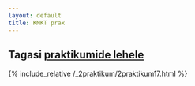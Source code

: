 ```yaml
---
layout: default
title: KMKT prax
---
```

Tagasi [praktikumide lehele](praktikumid)
---
{% include_relative /_2praktikum/2praktikum17.html %}
